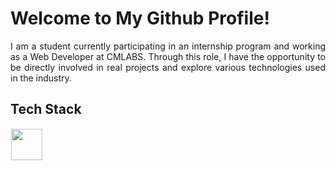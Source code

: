 # Welcome to My Github Profile!
<div align="justify"> I am a student currently participating in an internship program and working as a Web Developer at CMLABS. Through this role, I have the opportunity to be directly involved in real projects and explore various technologies used in the industry. 
<dev/>
  
## Tech Stack
  <img src="https://skillicons.dev/icons?i=javascript,cpp,html,css,nodejs,react,bootstrap,photoshop,python,flutter,debian,tailwind,php,docker,figma" height="50" style="margin: 1px"/> 
</p>







